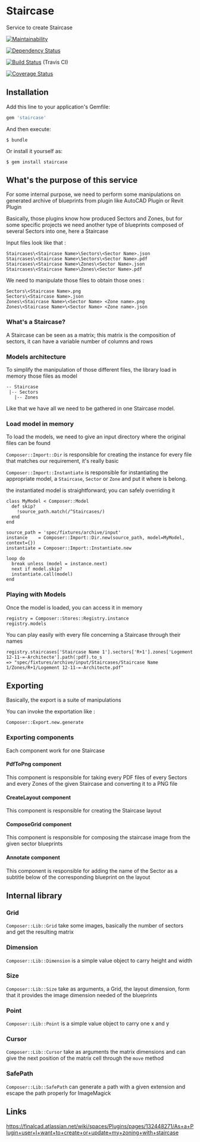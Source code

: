 # Staircase

Service to create Staircase

[![Maintainability](https://api.codeclimate.com/v1/badges/b555e20a16d6c8776959/maintainability)](https://codeclimate.com/github/FinalCAD/staircase/maintainability)

[![Dependency Status](https://gemnasium.com/FinalCAD/staircase.svg)](https://gemnasium.com/FinalCAD/staircase)

[![Build Status](https://travis-ci.org/FinalCAD/staircase.svg?branch=master)](https://travis-ci.org/FinalCAD/staircase) (Travis CI)

[![Coverage Status](https://coveralls.io/repos/FinalCAD/staircase/badge.svg?branch=master&service=github)](https://coveralls.io/github/FinalCAD/staircase?branch=master)

## Installation

Add this line to your application's Gemfile:

```ruby
gem 'staircase'
```

And then execute:

    $ bundle

Or install it yourself as:

    $ gem install staircase

## What's the purpose of this service

For some internal purpose, we need to perform some manipulations on generated archive of blueprints from plugin like AutoCAD Plugin or Revit Plugin

Basically, those plugins know how produced Sectors and Zones, but for some specific projects we need another type of blueprints composed of several Sectors into one, here a Staircase

Input files look like that :

```
Staircases\<Staircase Name>\Sectors\<Sector Name>.json
Staircases\<Staircase Name>\Sectors\<Sector Name>.pdf
Staircases\<Staircase Name>\Zones\<Sector Name>.json
Staircases\<Staircase Name>\Zones\<Sector Name>.pdf
```

We need to manipulate those files to obtain those ones :

```
Sectors\<Staircase Name>.png
Sectors\<Staircase Name>.json
Zones\<Staircase Name>\<Sector Name> <Zone name>.png
Zones\<Staircase Name>\<Sector Name> <Zone name>.json
```

### What's a Staircase?

A Staircase can be seen as a matrix; this matrix is the composition of sectors, it can have a variable number of columns and rows

### Models architecture

To simplify the manipulation of those different files, the library load in memory those files as model

```
-- Staircase
 |-- Sectors
   |-- Zones
```

Like that we have all we need to be gathered in one Staircase model.

### Load model in memory

To load the models, we need to give an input directory where the original files can be found

`Composer::Import::Dir` is responsible for creating the instance for every file that matches our requirement, it's really basic

`Composer::Import::Instantiate` is responsible for instantiating the appropriate model, a `Staircase`, `Sector` or `Zone` and put it where is belong.

the instantiated model is straightforward; you can safely overriding it

```
class MyModel < Composer::Model
  def skip?
    !source_path.match(/^Staircases/)
  end
end
```

```
source_path = 'spec/fixtures/archive/input'
instance    = Composer::Import::Dir.new(source_path, model=MyModel, context={})
instantiate = Composer::Import::Instantiate.new

loop do
  break unless (model = instance.next)
  next if model.skip?
  instantiate.call(model)
end
```

### Playing with Models

Once the model is loaded, you can access it in memory

```
registry = Composer::Stores::Registry.instance
registry.models
```

You can play easily with every file concerning a Staircase through their names

```
registry.staircases['Staircase Name 1'].sectors['R+1'].zones['Logement 12-11-=-Architecte'].path(:pdf).to_s
=> "spec/fixtures/archive/input/Staircases/Staircase Name 1/Zones/R+1/Logement 12-11-=-Architecte.pdf"
```

## Exporting

Basically, the export is a suite of manipulations

You can invoke the exportation like :

```
Composer::Export.new.generate
```

### Exporting components

Each component work for one Staircase

#### PdfToPng component

This component is responsible for taking every PDF files of every Sectors and every Zones of the given Staircase and converting it to a PNG file

#### CreateLayout component

This component is responsible for creating the Staircase layout

#### ComposeGrid component

This component is responsible for composing the staircase image from the given sector blueprints

#### Annotate component

This component is responsible for adding the name of the Sector as a subtitle below of the corresponding blueprint on the layout

## Internal library

### Grid

`Composer::Lib::Grid` take some images, basically the number of sectors and get the resulting matrix

### Dimension

`Composer::Lib::Dimension` is a simple value object to carry height and width

### Size

`Composer::Lib::Size` take as arguments, a Grid, the layout dimension, form that it provides the image dimension needed of the blueprints

### Point

`Composer::Lib::Point` is a simple value object to carry one x and y

### Cursor

`Composer::Lib::Cursor` take as arguments the matrix dimensions and can give the next position of the matrix cell through the `move` method

### SafePath

`Composer::Lib::SafePath` can generate a path with a given extension and escape the path properly for ImageMagick

## Links

https://finalcad.atlassian.net/wiki/spaces/Plugins/pages/132448271/As+a+Plugin+user+I+want+to+create+or+update+my+zoning+with+staircase

